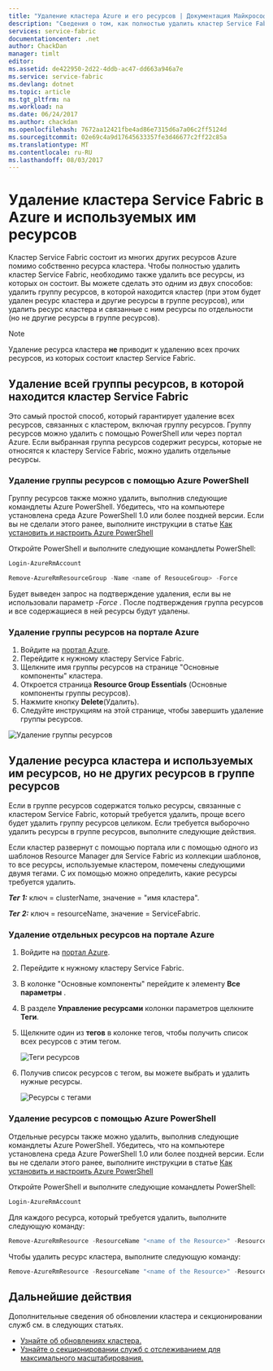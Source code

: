 ```yaml
---
title: "Удаление кластера Azure и его ресурсов | Документация Майкрософт"
description: "Сведения о том, как полностью удалить кластер Service Fabric путем удаления содержащей кластер группы ресурсов или выборочного удаления отдельных ресурсов."
services: service-fabric
documentationcenter: .net
author: ChackDan
manager: timlt
editor: 
ms.assetid: de422950-2d22-4ddb-ac47-dd663a946a7e
ms.service: service-fabric
ms.devlang: dotnet
ms.topic: article
ms.tgt_pltfrm: na
ms.workload: na
ms.date: 06/24/2017
ms.author: chackdan
ms.openlocfilehash: 7672aa12421fbe4ad86e7315d6a7a06c2ff5124d
ms.sourcegitcommit: 02e69c4a9d17645633357fe3d46677c2ff22c85a
ms.translationtype: MT
ms.contentlocale: ru-RU
ms.lasthandoff: 08/03/2017
---
```

# <a name="delete-a-service-fabric-cluster-on-azure-and-the-resources-it-uses"></a>Удаление кластера Service Fabric в Azure и используемых им ресурсов
Кластер Service Fabric состоит из многих других ресурсов Azure помимо собственно ресурса кластера. Чтобы полностью удалить кластер Service Fabric, необходимо также удалить все ресурсы, из которых он состоит.
Вы можете сделать это одним из двух способов: удалить группу ресурсов, в которой находится кластер (при этом будет удален ресурс кластера и другие ресурсы в группе ресурсов), или удалить ресурс кластера и связанные с ним ресурсы по отдельности (но не другие ресурсы в группе ресурсов).

> [!NOTE]
> Удаление ресурса кластера **не** приводит к удалению всех прочих ресурсов, из которых состоит кластер Service Fabric.
> 
> 

## <a name="delete-the-entire-resource-group-rg-that-the-service-fabric-cluster-is-in"></a>Удаление всей группы ресурсов, в которой находится кластер Service Fabric
Это самый простой способ, который гарантирует удаление всех ресурсов, связанных с кластером, включая группу ресурсов. Группу ресурсов можно удалить с помощью PowerShell или через портал Azure. Если выбранная группа ресурсов содержит ресурсы, которые не относятся к кластеру Service Fabric, можно удалить отдельные ресурсы.

### <a name="delete-the-resource-group-using-azure-powershell"></a>Удаление группы ресурсов с помощью Azure PowerShell
Группу ресурсов также можно удалить, выполнив следующие командлеты Azure PowerShell. Убедитесь, что на компьютере установлена среда Azure PowerShell 1.0 или более поздней версии. Если вы не сделали этого ранее, выполните инструкции в статье [Как установить и настроить Azure PowerShell](/powershell/azure/overview)

Откройте PowerShell и выполните следующие командлеты PowerShell:

```powershell
Login-AzureRmAccount

Remove-AzureRmResourceGroup -Name <name of ResouceGroup> -Force
```

Будет выведен запрос на подтверждение удаления, если вы не использовали параметр *-Force* . После подтверждения группа ресурсов и все содержащиеся в ней ресурсы будут удалены.

### <a name="delete-a-resource-group-in-the-azure-portal"></a>Удаление группы ресурсов на портале Azure
1. Войдите на [портал Azure](https://portal.azure.com).
2. Перейдите к нужному кластеру Service Fabric.
3. Щелкните имя группы ресурсов на странице "Основные компоненты" кластера.
4. Откроется страница **Resource Group Essentials** (Основные компоненты группы ресурсов).
5. Нажмите кнопку **Delete**(Удалить).
6. Следуйте инструкциям на этой странице, чтобы завершить удаление группы ресурсов.

![Удаление группы ресурсов][ResourceGroupDelete]

## <a name="delete-the-cluster-resource-and-the-resources-it-uses-but-not-other-resources-in-the-resource-group"></a>Удаление ресурса кластера и используемых им ресурсов, но не других ресурсов в группе ресурсов
Если в группе ресурсов содержатся только ресурсы, связанные с кластером Service Fabric, который требуется удалить, проще всего будет удалить группу ресурсов целиком. Если требуется выборочно удалить ресурсы в группе ресурсов, выполните следующие действия.

Если кластер развернут с помощью портала или с помощью одного из шаблонов Resource Manager для Service Fabric из коллекции шаблонов, то все ресурсы, используемые кластером, помечены следующими двумя тегами. С их помощью можно определить, какие ресурсы требуется удалить.

***Тег 1:*** ключ = clusterName, значение = "имя кластера".

***Тег 2:*** ключ = resourceName, значение = ServiceFabric.

### <a name="delete-specific-resources-in-the-azure-portal"></a>Удаление отдельных ресурсов на портале Azure
1. Войдите на [портал Azure](https://portal.azure.com).
2. Перейдите к нужному кластеру Service Fabric.
3. В колонке "Основные компоненты" перейдите к элементу **Все параметры** .
4. В разделе **Управление ресурсами** колонки параметров щелкните **Теги**.
5. Щелкните один из **тегов** в колонке тегов, чтобы получить список всех ресурсов с этим тегом.
   
    ![Теги ресурсов][ResourceTags]
6. Получив список ресурсов с тегом, вы можете выбрать и удалить нужные ресурсы.
   
    ![Ресурсы с тегами][TaggedResources]

### <a name="delete-the-resources-using-azure-powershell"></a>Удаление ресурсов с помощью Azure PowerShell
Отдельные ресурсы также можно удалить, выполнив следующие командлеты Azure PowerShell. Убедитесь, что на компьютере установлена среда Azure PowerShell 1.0 или более поздней версии. Если вы не сделали этого ранее, выполните инструкции в статье [Как установить и настроить Azure PowerShell](/powershell/azure/overview)

Откройте PowerShell и выполните следующие командлеты PowerShell:

```powershell
Login-AzureRmAccount
```
Для каждого ресурса, который требуется удалить, выполните следующую команду:

```powershell
Remove-AzureRmResource -ResourceName "<name of the Resource>" -ResourceType "<Resource Type>" -ResourceGroupName "<name of the resource group>" -Force
```

Чтобы удалить ресурс кластера, выполните следующую команду:

```powershell
Remove-AzureRmResource -ResourceName "<name of the Resource>" -ResourceType "Microsoft.ServiceFabric/clusters" -ResourceGroupName "<name of the resource group>" -Force
```

## <a name="next-steps"></a>Дальнейшие действия
Дополнительные сведения об обновлении кластера и секционировании служб см. в следующих статьях.

* [Узнайте об обновлениях кластера.](service-fabric-cluster-upgrade.md)
* [Узнайте о секционировании служб с отслеживанием для максимального масштабирования.](service-fabric-concepts-partitioning.md)

<!--Image references-->
[ResourceGroupDelete]: ./media/service-fabric-cluster-delete/ResourceGroupDelete.PNG

[ResourceTags]: ./media/service-fabric-cluster-delete/ResourceTags.png

[TaggedResources]: ./media/service-fabric-cluster-delete/TaggedResources.PNG
